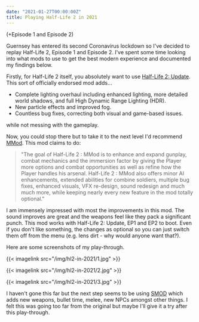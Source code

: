 ```yaml
---
date: "2021-01-27T00:00:00Z"
title: Playing Half-Life 2 in 2021
---
```


(+Episode 1 and Episode 2)

Guernsey has entered its second Coronavirus lockdown so I've decided to replay Half-Life 2, Episode 1 and Episode 2. I've spent some time looking into what mods to use to get the best modern experience and documented my findings below.

Firstly, for Half-Life 2 itself, you absolutely want to use [Half-Life 2: Update](https://store.steampowered.com/app/290930/HalfLife_2_Update/). This sort of officially endorsed mod adds...

* Complete lighting overhaul including enhanced lighting, more detailed world shadows, and full High Dynamic Range Lighting (HDR).
* New particle effects and improved fog.
* Countless bug fixes, correcting both visual and game-based issues.

while not messing with the gameplay.

Now, you could stop there but to take it to the next level I'd recommend [MMod](https://www.moddb.com/mods/hl2-ep2-enhased-mod). This mod claims to do:

> "The goal of Half-Life 2 : MMod is to enhance and expand gunplay, combat mechanics and the immersion factor by giving the Player more options and combat opportunities as well as refine how the Player handles his arsenal. Half-Life 2 : MMod also offers minor AI enhancements, extended abilities for combine soldiers, multiple bug fixes, enhanced visuals, VFX re-design, sound redesign and much much more, while keeping nearly every new feature in the mod totally optional."

I am immensely impressed with most the improvements in this mod. The sound improves are great and the weapons feel like they pack a significant punch. This mod works with Half-Life 2: Update, EP1 and EP2 to boot. Even if you don't like something, the changes as optional so you can just switch them off from the menu (e.g. lens dirt - why would anyone want that?).

Here are some screenshots of my play-through.


{{< imagelink src="/img/hl2-in-2021/1.jpg" >}}

{{< imagelink src="/img/hl2-in-2021/2.jpg" >}}

{{< imagelink src="/img/hl2-in-2021/3.jpg" >}}


I haven't gone this far but the next step seems to be using [SMOD](https://www.moddb.com/mods/smod) which adds new weapons, bullet time, melee, new NPCs amongst other things. I felt this was going too far from the original but maybe I'll give it a try after this play-through.